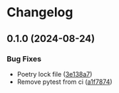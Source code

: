 # Changelog

## 0.1.0 (2024-08-24)


### Bug Fixes

* Poetry lock file ([3e138a7](https://github.com/tencorvids/imposter/commit/3e138a77807e66fdd2d4e0c056786845b859d5ba))
* Remove pytest from ci ([a1f7874](https://github.com/tencorvids/imposter/commit/a1f7874efcf17d2a8f9ca5fea2d7623dd9c95a3d))
